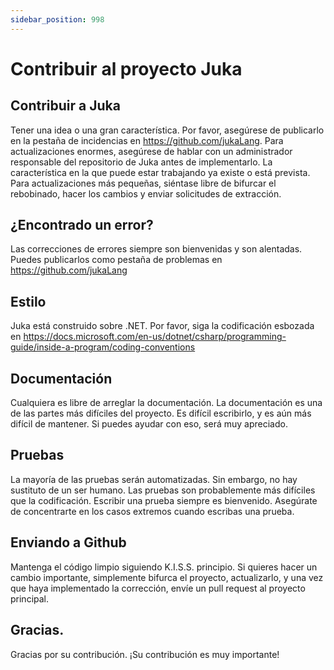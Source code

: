 ```yaml
---
sidebar_position: 998
---
```


# Contribuir al proyecto Juka



## Contribuir a Juka

Tener una idea o una gran característica. Por favor, asegúrese de publicarlo en la pestaña de incidencias en https://github.com/jukaLang. Para actualizaciones enormes, asegúrese de hablar con un administrador responsable del repositorio de Juka antes de implementarlo. La característica en la que puede estar trabajando ya existe o está prevista. Para actualizaciones más pequeñas, siéntase libre de bifurcar el rebobinado, hacer los cambios y enviar solicitudes de extracción.

## ¿Encontrado un error?
Las correcciones de errores siempre son bienvenidas y son alentadas. Puedes publicarlos como pestaña de problemas en https://github.com/jukaLang


## Estilo
Juka está construido sobre .NET. Por favor, siga la codificación esbozada en https://docs.microsoft.com/en-us/dotnet/csharp/programming-guide/inside-a-program/coding-conventions


## Documentación
Cualquiera es libre de arreglar la documentación. La documentación es una de las partes más difíciles del proyecto. Es difícil escribirlo, y es aún más difícil de mantener. Si puedes ayudar con eso, será muy apreciado.

## Pruebas
La mayoría de las pruebas serán automatizadas. Sin embargo, no hay sustituto de un ser humano. Las pruebas son probablemente más difíciles que la codificación. Escribir una prueba siempre es bienvenido. Asegúrate de concentrarte en los casos extremos cuando escribas una prueba.

## Enviando a Github
Mantenga el código limpio siguiendo K.I.S.S. principio. Si quieres hacer un cambio importante, simplemente bifurca el proyecto, actualizarlo, y una vez que haya implementado la corrección, envíe un pull request al proyecto principal.


## Gracias.
Gracias por su contribución. ¡Su contribución es muy importante!
